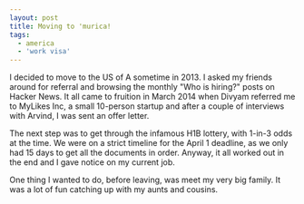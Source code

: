 ```yaml
---
layout: post
title: Moving to 'murica!
tags:
  - america
  - 'work visa'
---
```


I decided to move to the US of A sometime in 2013. I asked my friends around for referral and browsing the monthly "Who is hiring?" posts on Hacker News.
It all came to fruition in March 2014 when Divyam referred me to MyLikes Inc, a small 10-person startup and after a couple of interviews with Arvind, I was sent an offer letter. 

The next step was to get through the infamous H1B lottery, with 1-in-3 odds at the time. We were on a strict timeline for the April 1 deadline, as we only had 15 days to get all the documents in order. Anyway, it all worked out in the end and I gave notice on my current job. 

One thing I wanted to do, before leaving, was meet my very big family. It was a lot of fun catching up with my aunts and cousins. 
